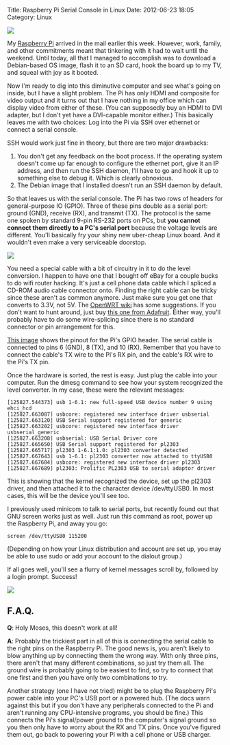 Title: Raspberry Pi Serial Console in Linux
Date: 2012-06-23 18:05
Category: Linux

![](https://img.bityard.net/blog/rpi_serial_main.JPG)

My [Raspberry Pi](http://www.raspberrypi.org/) arrived in the mail earlier this week. However, work, family, and other commitments meant that tinkering with it had to wait until the weekend. Until today, all that I managed to accomplish was to download a Debian-based OS image, flash it to an SD card, hook the board up to my TV, and squeal with joy as it booted.

Now I'm ready to dig into this diminutive computer and see what's going on inside, but I have a slight problem. The Pi has only HDMI and composite for video output and it turns out that I have nothing in my office which can display video from either of these. (You can supposedly buy an HDMI to DVI adapter, but I don't yet have a DVI-capable monitor either.) This basically leaves me with two choices: Log into the Pi via SSH over ethernet or connect a serial console.

SSH would work just fine in theory, but there are two major drawbacks:

1. You don't get any feedback on the boot process. If the operating system doesn't come up far enough to configure the ethernet port, give it an IP address, and then run the SSH daemon, I'll have to go and hook it up to something else to debug it. Which is clearly obnoxious.
1. The Debian image that I installed doesn't run an SSH daemon by default.

So that leaves us with the serial console. The Pi has two rows of headers for general-purpose IO (GPIO). Three of these pins double as a serial port: ground (GND), receive (RX), and transmit (TX). The protocol is the same one spoken by standard 9-pin RS-232 ports on PCs, but **you cannot connect them directly to a PC's serial port** because the voltage levels are different. You'll basically fry your shiny new uber-cheap Linux board. And it wouldn't even make a very serviceable doorstop.

![](https://img.bityard.net/blog/rpi_serial_cable.JPG)

You need a special cable with a bit of circuitry in it to do the level conversion. I happen to have one that I bought off eBay for a couple bucks to do wifi router hacking. It's just a cell phone data cable which I spliced a CD-ROM audio cable connector onto. Finding the right cable can be tricky since these aren't as common anymore. Just make sure you get one that converts to 3.3V, not 5V. The [OpenWRT wiki](http://wiki.openwrt.org/doc/hardware/port.serial) has some suggestions. If you don't want to hunt around, just buy [this one from Adafruit](https://www.adafruit.com/products/70). Either way, you'll probably have to do some wire-splicing since there is no standard connector or pin arrangement for this.

[This image](http://elinux.org/File:GPIOs.png) shows the pinout for the Pi's GPIO header. The serial cable is connected to pins 6 (GND), 8 (TX), and 10 (RX). Remember that you have to connect the cable's TX wire to the Pi's RX pin, and the cable's RX wire to the Pi's TX pin.

Once the hardware is sorted, the rest is easy. Just plug the cable into your computer. Run the dmesg  command to see how your system recognized the level converter. In my case, these were the relevant messages:

    [125827.544373] usb 1-6.1: new full-speed USB device number 9 using ehci_hcd
    [125827.663087] usbcore: registered new interface driver usbserial
    [125827.663120] USB Serial support registered for generic
    [125827.663202] usbcore: registered new interface driver usbserial_generic
    [125827.663208] usbserial: USB Serial Driver core
    [125827.665650] USB Serial support registered for pl2303
    [125827.665717] pl2303 1-6.1:1.0: pl2303 converter detected
    [125827.667643] usb 1-6.1: pl2303 converter now attached to ttyUSB0
    [125827.667684] usbcore: registered new interface driver pl2303
    [125827.667689] pl2303: Prolific PL2303 USB to serial adaptor driver

This is showing that the kernel recognized the device, set up the pl2303 driver, and then attached it to the character device /dev/ttyUSB0. In most cases, this will be the device you'll see too.

I previously used minicom to talk to serial ports, but recently found out that GNU screen works just as well. Just run this command as root, power up the Raspberry Pi, and away you go:

    screen /dev/ttyUSB0 115200

(Depending on how your Linux distribution and account are set up, you may be able to use sudo or add your account to the dialout group.)

If all goes well, you'll see a flurry of kernel messages scroll by, followed by a login prompt. Success!

![](https://img.bityard.net/blog/rpi_serial_console.png)

## F.A.Q.

**Q**: Holy Moses, this doesn't work at all!

**A**: Probably the trickiest part in all of this is connecting the serial cable to the right pins on the Raspberry Pi. The good news is, you aren't likely to blow anything up by connecting them the wrong way. With only three pins, there aren't that many different combinations, so just try them all. The ground wire is probably going to be easiest to find, so try to connect that one first and then you have only two combinations to try.

Another strategy (one I have not tried) might be to plug the Raspberry Pi's power cable into your PC's USB port or a powered hub. (The docs warn against this but if you don't have any peripherals connected to the Pi and aren't running any CPU-intensive programs, you should be fine.) This connects the Pi's signal/power ground to the computer's signal ground so you then only have to worry about the RX and TX pins. Once you've figured them out, go back to powering your Pi with a cell phone or USB charger.
